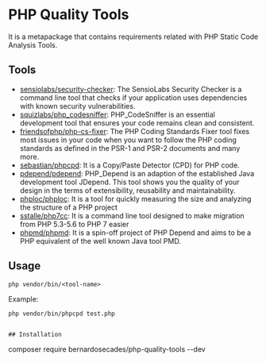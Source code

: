 # PHP Quality Tools

It is a metapackage that contains requirements related with PHP Static Code Analysis Tools.

## Tools

* [sensiolabs/security-checker](https://github.com/sensiolabs/security-checker): The SensioLabs Security Checker is a command line tool that checks if your application uses dependencies with known security vulnerabilities.
* [squizlabs/php_codesniffer](https://github.com/squizlabs/PHP_CodeSniffer): PHP_CodeSniffer is an essential development tool that ensures your code remains clean and consistent.
* [friendsofphp/php-cs-fixer](https://github.com/FriendsOfPHP/PHP-CS-Fixer): The PHP Coding Standards Fixer tool fixes most issues in your code when you want to follow the PHP coding standards as defined in the PSR-1 and PSR-2 documents and many more.
* [sebastian/phpcpd](https://github.com/sebastianbergmann/phpcpd): It is a Copy/Paste Detector (CPD) for PHP code.
* [pdepend/pdepend](https://github.com/pdepend/pdepend): PHP_Depend is an adaption of the established Java development tool JDepend. This tool shows you the quality of your design in the terms of extensibility, reusability and maintainability.
* [phploc/phploc](https://github.com/sebastianbergmann/phploc): It is a tool for quickly measuring the size and analyzing the structure of a PHP project
* [sstalle/php7cc](https://github.com/sstalle/php7cc): It is a command line tool designed to make migration from PHP 5.3-5.6 to PHP 7 easier
* [phpmd/phpmd](https://github.com/phpmd/phpmd): It is a spin-off project of PHP Depend and aims to be a PHP equivalent of the well known Java tool PMD.


## Usage

```
php vendor/bin/<tool-name>
```

Example:

```
php vendor/bin/phpcpd test.php
```

```

## Installation

```
composer require bernardosecades/php-quality-tools --dev
```
